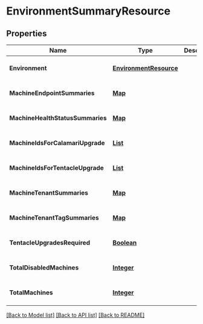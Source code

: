 # EnvironmentSummaryResource
## Properties

Name | Type | Description | Notes
------------ | ------------- | ------------- | -------------
**Environment** | [**EnvironmentResource**](EnvironmentResource.md) |  | [optional] [default to null]
**MachineEndpointSummaries** | [**Map**](integer.md) |  | [optional] [default to null]
**MachineHealthStatusSummaries** | [**Map**](integer.md) |  | [optional] [default to null]
**MachineIdsForCalamariUpgrade** | [**List**](string.md) |  | [optional] [default to null]
**MachineIdsForTentacleUpgrade** | [**List**](string.md) |  | [optional] [default to null]
**MachineTenantSummaries** | [**Map**](integer.md) |  | [optional] [default to null]
**MachineTenantTagSummaries** | [**Map**](integer.md) |  | [optional] [default to null]
**TentacleUpgradesRequired** | [**Boolean**](boolean.md) |  | [optional] [default to null]
**TotalDisabledMachines** | [**Integer**](integer.md) |  | [optional] [default to null]
**TotalMachines** | [**Integer**](integer.md) |  | [optional] [default to null]

[[Back to Model list]](../README.md#documentation-for-models) [[Back to API list]](../README.md#documentation-for-api-endpoints) [[Back to README]](../README.md)

